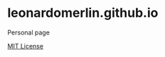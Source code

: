 leonardomerlin.github.io
========================

Personal page

[MIT License](http://leonardomerlin.mit-license.org/)